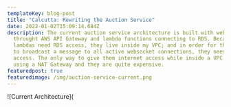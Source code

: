 ```yaml
---
templateKey: blog-post
title: "Calcutta: Rewriting the Auction Service"
date: 2022-01-02T15:09:14.684Z
description: The current auction service architecture is built with websockets
  throught AWS API Gateway and lambda functions connecting to RDS. Because
  lambdas need RDS access, they live inside my VPC; and in order for the lambdas
  to broadcast a message to all active websocket connections, they need internet
  access. The only way to give them internet access while inside a VPC is by
  using a NAT Gateway and they are quite expensive.
featuredpost: true
featuredimage: /img/auction-service-current.png
---
```

![Current Architecture](